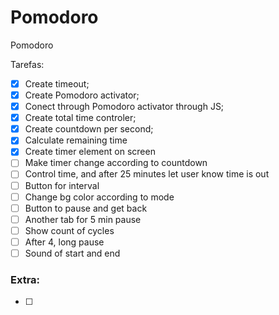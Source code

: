 # Pomodoro
Pomodoro


Tarefas:
- [x] Create timeout;
- [x] Create Pomodoro activator;
- [X] Conect through Pomodoro activator through JS;
- [x] Create total time controler;
- [x] Create countdown per second;
- [x] Calculate remaining time
- [x] Create timer element on screen
- [ ] Make timer change according to countdown
- [ ] Control time, and after 25 minutes let user know time is out
- [ ] Button for interval
- [ ] Change bg color according to mode
- [ ] Button to pause and get back
- [ ] Another tab for 5 min pause
- [ ] Show count of cycles
- [ ] After 4, long pause
- [ ] Sound of start and end

### Extra:

- [ ]